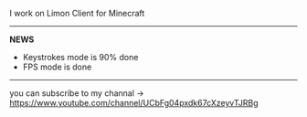 I work on Limon Client for Minecraft
____________________________________
**NEWS**
- Keystrokes mode is 90% done
- FPS mode is done
___________________________________________________________________________________________
you can subscribe to my channal -> https://www.youtube.com/channel/UCbFg04pxdk67cXzeyvTJRBg
